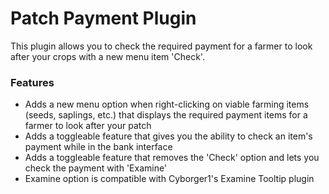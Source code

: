 # Patch Payment Plugin
This plugin allows you to check the required payment for a farmer to look after your crops with a new menu item 'Check'.

### Features
- Adds a new menu option when right-clicking on viable farming items (seeds, saplings, etc.) that displays the required payment items for a farmer to look after your patch
- Adds a toggleable feature that gives you the ability to check an item's payment while in the bank interface
- Adds a toggleable feature that removes the 'Check' option and lets you check the payment with 'Examine'
- Examine option is compatible with Cyborger1's Examine Tooltip plugin